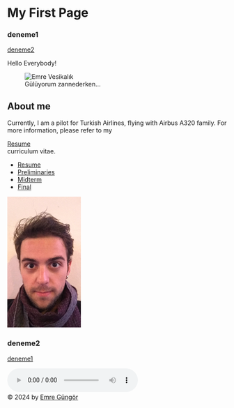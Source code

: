 <html lang = "en">

<head>
<meta charset = "UTF-8">
	<title> Emre Güngör | Personal Webpage </title>
<h1> My First Page </h1>
<link rel="icon" type="image/png" href="logo.png"/>
</head>
	
<body>


<div id="deneme1">
	<h3>deneme1</h3>
	<a href="#deneme2">deneme2</a>
</div>


Hello Everybody!
	
<figure>
<img src="Emre_Gungor_Vesikalık.jpg" height="250" alt="Emre Vesikalık" title="Emre Güngör" />
<figcaption>Gülüyorum zannederken...</figcaption>
</figure>

<h2>About me</h2>
	<p>Currently, I am a pilot for Turkish Airlines, flying with Airbus A320 family. For more information, please refer to my <nav><a target="_blank" href="Emre_Gungor_CV.pdf">Resume </a> <nav> curriculum vitae.</p>
	

<nav>
	<ul>
		<li><a target="_blank" href="Emre_Gungor_CV.pdf">Resume </a> </li>
		<li><a target="_blank" href="preliminaries.html">Preliminaries </a> </li>
		<li><a target="_blank" href="midterm.html">Midterm</a></li>
		<li><a target="_blank" href="final.html">Final</a></li>
	</ul>
</nav>

<a target="_blank" href="https://instagram.com/eemreegungor"><img src="emre-kadıköy.jpg" height="300" alt="emree" ></a>

<div id="deneme2">
	<h3>deneme2</h3>
	
</div>
	
<a href="#deneme1">deneme1</a><br>




<audio src="https://upload.wikimedia.org/wikipedia/commons/0/04/Pyotr_Ilyich_Tchaikovsky_-_1812_overture.ogg#t=15:35" controls>
 </audio>

<footer>
	&copy; 2024 by
	<a href="https://instagram.com/eemreegungor"> Emre Güngör<i class="fab fa-instagram"></i></a>
	
</footer>


</body>

</html>
